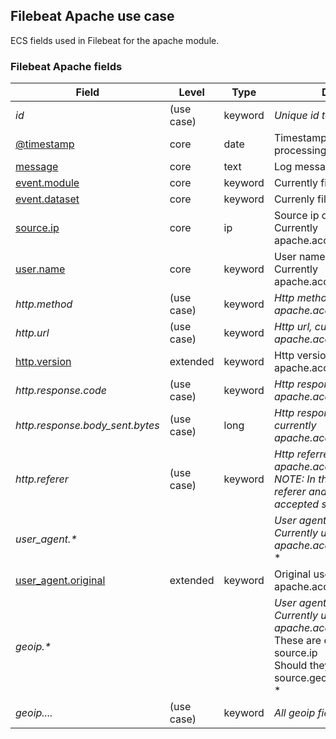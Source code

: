 ## Filebeat Apache use case

ECS fields used in Filebeat for the apache module.

### <a name="filebeat-apache-access"></a> Filebeat Apache fields


| Field  | Level  | Type  | Description  | Example  |
|---|---|---|---|---|
| <a name="id"></a>*id* | (use case) | keyword | *Unique id to describe the event.* | `8a4f500d` |
| [@timestamp](https://github.com/elastic/ecs#@timestamp)  | core | date | Timestamp of the log line after processing. | `2016-05-23T08:05:34.853Z` |
| [message](https://github.com/elastic/ecs#message)  | core | text | Log message of the event | `Hello World` |
| [event.module](https://github.com/elastic/ecs#event.module)  | core | keyword | Currently fileset.module | `apache` |
| [event.dataset](https://github.com/elastic/ecs#event.dataset)  | core | keyword | Currenly fileset.name | `access` |
| [source.ip](https://github.com/elastic/ecs#source.ip)  | core | ip | Source ip of the request. Currently apache.access.remote_ip | `192.168.1.1` |
| [user.name](https://github.com/elastic/ecs#user.name)  | core | keyword | User name in the request. Currently apache.access.user_name | `ruflin` |
| <a name="http.method"></a>*http.method* | (use case) | keyword | *Http method, currently apache.access.method* | `GET` |
| <a name="http.url"></a>*http.url* | (use case) | keyword | *Http url, currently apache.access.url* | `http://elastic.co/` |
| [http.version](https://github.com/elastic/ecs#http.version)  | extended | keyword | Http version, currently apache.access.http_version | `1.1` |
| <a name="http.response.code"></a>*http.response.code* | (use case) | keyword | *Http response code, currently apache.access.response_code* | `404` |
| <a name="http.response.body_sent.bytes"></a>*http.response.body_sent.bytes* | (use case) | long | *Http response body bytes sent, currently apache.access.body_sent.bytes* | `117` |
| <a name="http.referer"></a>*http.referer* | (use case) | keyword | *Http referrer code, currently apache.access.referrer<br/>NOTE: In the RFC its misspell as referer and has become accepted standard* | `http://elastic.co/` |
| <a name="user_agent.&ast;"></a>*user_agent.&ast;* |  |  | *User agent fields as in schema. Currently under apache.access.user_agent.*<br/>* |  |
| [user_agent.original](https://github.com/elastic/ecs#user_agent.original)  | extended | keyword | Original user agent. Currently apache.access.agent | `http://elastic.co/` |
| <a name="geoip.&ast;"></a>*geoip.&ast;* |  |  | *User agent fields as in schema. Currently under apache.access.geoip.*<br/>These are extracted from source.ip<br/>Should they be under source.geoip?<br/>* |  |
| <a name="geoip...."></a>*geoip....* | (use case) | keyword | *All geoip fields.* |  |



